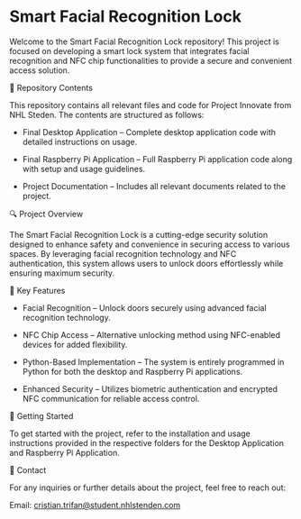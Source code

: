 # Smart Facial Recognition Lock

Welcome to the Smart Facial Recognition Lock repository! This project is focused on developing a smart lock system that integrates facial recognition and NFC chip functionalities to provide a secure and convenient access solution.

📁 Repository Contents

This repository contains all relevant files and code for Project Innovate from NHL Steden. The contents are structured as follows:

- Final Desktop Application – Complete desktop application code with detailed instructions on usage.

- Final Raspberry Pi Application – Full Raspberry Pi application code along with setup and usage guidelines.

- Project Documentation – Includes all relevant documents related to the project.

🔍 Project Overview

The Smart Facial Recognition Lock is a cutting-edge security solution designed to enhance safety and convenience in securing access to various spaces. By leveraging facial recognition technology and NFC authentication, this system allows users to unlock doors effortlessly while ensuring maximum security.

🔑 Key Features

- Facial Recognition – Unlock doors securely using advanced facial recognition technology.

- NFC Chip Access – Alternative unlocking method using NFC-enabled devices for added flexibility.

- Python-Based Implementation – The system is entirely programmed in Python for both the desktop and Raspberry Pi applications.

- Enhanced Security – Utilizes biometric authentication and encrypted NFC communication for reliable access control.

🚀 Getting Started

To get started with the project, refer to the installation and usage instructions provided in the respective folders for the Desktop Application and Raspberry Pi Application.

📩 Contact

For any inquiries or further details about the project, feel free to reach out:

Email: cristian.trifan@student.nhlstenden.com
